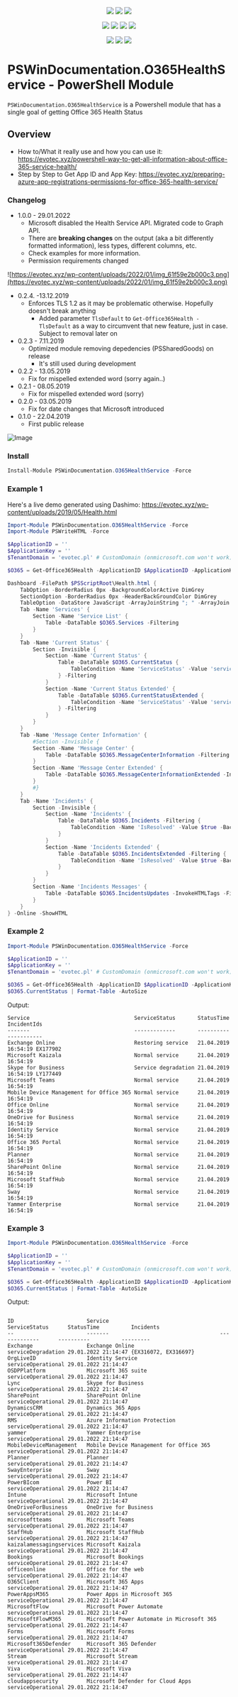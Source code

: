 ﻿<center>

<p align="center">
  <a href="https://www.powershellgallery.com/packages/PSWinDocumentation.O365HealthService"><img src="https://img.shields.io/powershellgallery/v/PSWinDocumentation.O365HealthService.svg"></a>
  <a href="https://www.powershellgallery.com/packages/PSWinDocumentation.O365HealthService"><img src="https://img.shields.io/powershellgallery/vpre/PSWinDocumentation.O365HealthService.svg?label=powershell%20gallery%20preview&colorB=yellow"></a>
  <a href="https://github.com/EvotecIT/PSWinDocumentation.O365HealthService"><img src="https://img.shields.io/github/license/EvotecIT/PSWinDocumentation.O365HealthService.svg"></a>
</p>

<p align="center">
  <a href="https://www.powershellgallery.com/packages/PSWinDocumentation.O365HealthService"><img src="https://img.shields.io/powershellgallery/p/PSWinDocumentation.O365HealthService.svg"></a>
  <a href="https://github.com/EvotecIT/PSWinDocumentation.O365HealthService"><img src="https://img.shields.io/github/languages/top/evotecit/PSWinDocumentation.O365HealthService.svg"></a>
  <a href="https://github.com/EvotecIT/PSWinDocumentation.O365HealthService"><img src="https://img.shields.io/github/languages/code-size/evotecit/PSWinDocumentation.O365HealthService.svg"></a>
  <a href="https://github.com/EvotecIT/PSWinDocumentation.O365HealthService"><img src="https://img.shields.io/powershellgallery/dt/PSWinDocumentation.O365HealthService.svg"></a>
</p>

<p align="center">
  <a href="https://twitter.com/PrzemyslawKlys"><img src="https://img.shields.io/twitter/follow/PrzemyslawKlys.svg?label=Twitter%20%40PrzemyslawKlys&style=social"></a>
  <a href="https://evotec.xyz/hub"><img src="https://img.shields.io/badge/Blog-evotec.xyz-2A6496.svg"></a>
  <a href="https://www.linkedin.com/in/pklys"><img src="https://img.shields.io/badge/LinkedIn-pklys-0077B5.svg?logo=LinkedIn"></a>
</p>

</center>

# PSWinDocumentation.O365HealthService - PowerShell Module

`PSWinDocumentation.O365HealthService` is a Powershell module that has a single goal of getting Office 365 Health Status

## Overview

- How to/What it really use and how you can use it: https://evotec.xyz/powershell-way-to-get-all-information-about-office-365-service-health/
- Step by Step to Get App ID and App Key: https://evotec.xyz/preparing-azure-app-registrations-permissions-for-office-365-health-service/

### Changelog

- 1.0.0 - 29.01.2022
  - Microsoft disabled the Health Service API. Migrated code to Graph API.
  - There are **breaking changes** on the output (aka a bit differently formatted information), less types, different columns, etc.
  - Check examples for more information.
  - Permission requirements changed

![https://evotec.xyz/wp-content/uploads/2022/01/img_61f59e2b000c3.png](https://evotec.xyz/wp-content/uploads/2022/01/img_61f59e2b000c3.png)

- 0.2.4. -13.12.2019
  - Enforces TLS 1.2 as it may be problematic otherwise. Hopefully doesn't break anything
    - Added parameter `TlsDefault` to `Get-Office365Health -TlsDefault` as a way to circumvent that new feature, just in case. Subject to removal later on
- 0.2.3 - 7.11.2019
  - Optimized module removing depedencies (PSSharedGoods) on release
    - It's still used during development
- 0.2.2 - 13.05.2019
  - Fix for mispelled extended word (sorry again..)
- 0.2.1 - 08.05.2019
  - Fix for mispelled extended word (sorry)
- 0.2.0 - 03.05.2019
  - Fix for date changes that Microsoft introduced
- 0.1.0 - 22.04.2019
  - First public release

![Image](https://evotec.xyz/wp-content/uploads/2019/05/img_5cd34ae647da9.png)

### Install

```powershell
Install-Module PSWinDocumentation.O365HealthService -Force
```


### Example 1

Here's a live demo generated using Dashimo: https://evotec.xyz/wp-content/uploads/2019/05/Health.html

```powershell
Import-Module PSWinDocumentation.O365HealthService -Force
Import-Module PSWriteHTML -Force

$ApplicationID = ''
$ApplicationKey = ''
$TenantDomain = 'evotec.pl' # CustomDomain (onmicrosoft.com won't work), alternatively you can use DirectoryID

$O365 = Get-Office365Health -ApplicationID $ApplicationID -ApplicationKey $ApplicationKey -TenantDomain $TenantDomain -Verbose

Dashboard -FilePath $PSScriptRoot\Health.html {
    TabOption -BorderRadius 0px -BackgroundColorActive DimGrey
    SectionOption -BorderRadius 0px -HeaderBackGroundColor DimGrey
    TableOption -DataStore JavaScript -ArrayJoinString "; " -ArrayJoin -BoolAsString
    Tab -Name 'Services' {
        Section -Name 'Service List' {
            Table -DataTable $O365.Services -Filtering
        }
    }
    Tab -Name 'Current Status' {
        Section -Invisible {
            Section -Name 'Current Status' {
                Table -DataTable $O365.CurrentStatus {
                    TableCondition -Name 'ServiceStatus' -Value 'serviceOperational' -BackgroundColor MintGreen -FailBackgroundColor Salmon
                } -Filtering
            }
            Section -Name 'Current Status Extended' {
                Table -DataTable $O365.CurrentStatusExtended {
                    TableCondition -Name 'ServiceStatus' -Value 'serviceOperational' -BackgroundColor MintGreen -FailBackgroundColor Salmon
                } -Filtering
            }
        }
    }
    Tab -Name 'Message Center Information' {
        #Section -Invisible {
        Section -Name 'Message Center' {
            Table -DataTable $O365.MessageCenterInformation -Filtering
        }
        Section -Name 'Message Center Extended' {
            Table -DataTable $O365.MessageCenterInformationExtended -InvokeHTMLTags -Filtering
        }
        #}
    }
    Tab -Name 'Incidents' {
        Section -Invisible {
            Section -Name 'Incidents' {
                Table -DataTable $O365.Incidents -Filtering {
                    TableCondition -Name 'IsResolved' -Value $true -BackgroundColor MintGreen -FailBackgroundColor Salmon -ComparisonType bool
                }
            }
            Section -Name 'Incidents Extended' {
                Table -DataTable $O365.IncidentsExtended -Filtering {
                    TableCondition -Name 'IsResolved' -Value $true -BackgroundColor MintGreen -FailBackgroundColor Salmon -ComparisonType bool
                }
            }
        }
        Section -Name 'Incidents Messages' {
            Table -DataTable $O365.IncidentsUpdates -InvokeHTMLTags -Filtering
        }
    }
} -Online -ShowHTML
```

### Example 2

``` PowerShell
Import-Module PSWinDocumentation.O365HealthService -Force

$ApplicationID = ''
$ApplicationKey = ''
$TenantDomain = 'evotec.pl' # CustomDomain (onmicrosoft.com won't work), alternatively you can use DirectoryID

$O365 = Get-Office365Health -ApplicationID $ApplicationID -ApplicationKey $ApplicationKey -TenantDomain $TenantDomain -Verbose
$O365.CurrentStatus | Format-Table -AutoSize

```

Output:

```
Service                                 ServiceStatus       StatusTime          IncidentIds
-------                                 -------------       ----------          -----------
Exchange Online                         Restoring service   21.04.2019 16:54:19 EX177902
Microsoft Kaizala                       Normal service      21.04.2019 16:54:19
Skype for Business                      Service degradation 21.04.2019 16:54:19 LY177449
Microsoft Teams                         Normal service      21.04.2019 16:54:19
Mobile Device Management for Office 365 Normal service      21.04.2019 16:54:19
Office Online                           Normal service      21.04.2019 16:54:19
OneDrive for Business                   Normal service      21.04.2019 16:54:19
Identity Service                        Normal service      21.04.2019 16:54:19
Office 365 Portal                       Normal service      21.04.2019 16:54:19
Planner                                 Normal service      21.04.2019 16:54:19
SharePoint Online                       Normal service      21.04.2019 16:54:19
Microsoft StaffHub                      Normal service      21.04.2019 16:54:19
Sway                                    Normal service      21.04.2019 16:54:19
Yammer Enterprise                       Normal service      21.04.2019 16:54:19
```

### Example 3


``` PowerShell
Import-Module PSWinDocumentation.O365HealthService -Force

$ApplicationID = ''
$ApplicationKey = ''
$TenantDomain = 'evotec.pl' # CustomDomain (onmicrosoft.com won't work), alternatively you can use DirectoryID

$O365 = Get-Office365Health -ApplicationID $ApplicationID -ApplicationKey $ApplicationKey -TenantDomain $TenantDomain -Verbose
$O365.CurrentStatus | Format-Table -AutoSize

```

Output:

```

ID                       Service                                   ServiceStatus      StatusTime          Incidents
--                       -------                                   -------------      ----------          ---------
Exchange                 Exchange Online                           serviceDegradation 29.01.2022 21:14:47 {EX316072, EX316697}
OrgLiveID                Identity Service                          serviceOperational 29.01.2022 21:14:47
OSDPPlatform             Microsoft 365 suite                       serviceOperational 29.01.2022 21:14:47
Lync                     Skype for Business                        serviceOperational 29.01.2022 21:14:47
SharePoint               SharePoint Online                         serviceOperational 29.01.2022 21:14:47
DynamicsCRM              Dynamics 365 Apps                         serviceOperational 29.01.2022 21:14:47
RMS                      Azure Information Protection              serviceOperational 29.01.2022 21:14:47
yammer                   Yammer Enterprise                         serviceOperational 29.01.2022 21:14:47
MobileDeviceManagement   Mobile Device Management for Office 365   serviceOperational 29.01.2022 21:14:47
Planner                  Planner                                   serviceOperational 29.01.2022 21:14:47
SwayEnterprise           Sway                                      serviceOperational 29.01.2022 21:14:47
PowerBIcom               Power BI                                  serviceOperational 29.01.2022 21:14:47
Intune                   Microsoft Intune                          serviceOperational 29.01.2022 21:14:47
OneDriveForBusiness      OneDrive for Business                     serviceOperational 29.01.2022 21:14:47
microsoftteams           Microsoft Teams                           serviceOperational 29.01.2022 21:14:47
StaffHub                 Microsoft StaffHub                        serviceOperational 29.01.2022 21:14:47
kaizalamessagingservices Microsoft Kaizala                         serviceOperational 29.01.2022 21:14:47
Bookings                 Microsoft Bookings                        serviceOperational 29.01.2022 21:14:47
officeonline             Office for the web                        serviceOperational 29.01.2022 21:14:47
O365Client               Microsoft 365 Apps                        serviceOperational 29.01.2022 21:14:47
PowerAppsM365            Power Apps in Microsoft 365               serviceOperational 29.01.2022 21:14:47
MicrosoftFlow            Microsoft Power Automate                  serviceOperational 29.01.2022 21:14:47
MicrosoftFlowM365        Microsoft Power Automate in Microsoft 365 serviceOperational 29.01.2022 21:14:47
Forms                    Microsoft Forms                           serviceOperational 29.01.2022 21:14:47
Microsoft365Defender     Microsoft 365 Defender                    serviceOperational 29.01.2022 21:14:47
Stream                   Microsoft Stream                          serviceOperational 29.01.2022 21:14:47
Viva                     Microsoft Viva                            serviceOperational 29.01.2022 21:14:47
cloudappsecurity         Microsoft Defender for Cloud Apps         serviceOperational 29.01.2022 21:14:47
```